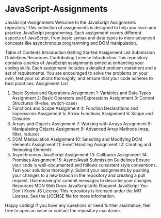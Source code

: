 # JavaScript-Assignments
JavaScript-Assignments
Welcome to the JavaScript Assignments repository! This collection of assignments is designed to help you learn and practice JavaScript programming. Each assignment covers different aspects of JavaScript, from basic syntax and data types to more advanced concepts like asynchronous programming and DOM manipulation.

Table of Contents
Introduction
Getting Started
Assignment List
Submission Guidelines
Resources
Contributing
License
Introduction
This repository contains a series of JavaScript assignments aimed at enhancing your coding skills. Each assignment includes a detailed problem statement and a set of requirements. You are encouraged to solve the problems on your own, test your solutions thoroughly, and ensure that your code adheres to best practices.
Assignment List
1. Basic Syntax and Operations
Assignment 1: Variables and Data Types
Assignment 2: Basic Operators and Expressions
Assignment 3: Control Structures (if-else, switch-case)
2. Functions and Scope
Assignment 4: Function Declarations and Expressions
Assignment 5: Arrow Functions
Assignment 6: Scope and Closures
3. Arrays and Objects
Assignment 7: Working with Arrays
Assignment 8: Manipulating Objects
Assignment 9: Advanced Array Methods (map, filter, reduce)
4. DOM Manipulation
Assignment 10: Selecting and Modifying DOM Elements
Assignment 11: Event Handling
Assignment 12: Creating and Removing Elements
5. Asynchronous JavaScript
Assignment 13: Callbacks
Assignment 14: Promises
Assignment 15: Async/Await
Submission Guidelines
Ensure your code is well-documented and follows consistent style conventions.
Test your solutions thoroughly.
Submit your assignments by pushing your changes to a new branch in the repository and creating a pull request.
Use meaningful commit messages to describe your changes.
Resources
MDN Web Docs
JavaScript.info
Eloquent JavaScript
You Don't Know JS
License
This repository is licensed under the MIT License. See the LICENSE file for more information.

Happy coding! If you have any questions or need further assistance, feel free to open an issue or contact the repository maintainer.
